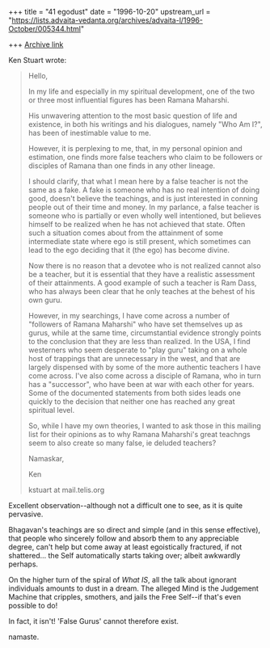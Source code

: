 +++
title = "41 egodust"
date = "1996-10-20"
upstream_url = "https://lists.advaita-vedanta.org/archives/advaita-l/1996-October/005344.html"

+++
[Archive link](https://lists.advaita-vedanta.org/archives/advaita-l/1996-October/005344.html)

Ken Stuart wrote:
> Hello,
>
> In my life and especially in my spiritual development, one of the two
> or three most influential figures has been Ramana Maharshi.
>
> His unwavering attention to the most basic question of life and
> existence, in both his writings and his dialogues, namely "Who Am I?",
> has been of inestimable value to me.
>
> However, it is perplexing to me, that, in my personal opinion and
> estimation, one finds more false teachers who claim to be followers or
> disciples of Ramana than one finds in any other lineage.
>
> I should clarify, that what I mean here by a false teacher is not the
> same as a fake.   A fake is someone who has no real intention of doing
> good, doesn't believe the teachings, and is just interested in conning
> people out of their time and money.   In my parlance, a false teacher
> is someone who is partially or even wholly well intentioned, but
> believes himself to be realized when he has not achieved that state.
> Often such a situation comes about from the attainment of some
> intermediate state where ego is still present, which sometimes can
> lead to the ego deciding that it (the ego) has become divine.
>
> Now there is no reason that a devotee who is not realized cannot also
> be a teacher, but it is essential that they have a realistic
> assessment of their attainments.   A good example of such a teacher is
> Ram Dass, who has always been clear that he only teaches at the behest
> of his own guru.
>
> However, in my searchings, I have come across a number of "followers
> of Ramana Maharshi" who have set themselves up as gurus, while at the
> same time, circumstantial evidence strongly points to the conclusion
> that they are less than realized.   In the USA, I find westerners who
> seem desperate to "play guru" taking on a whole host of trappings that
> are unnecessary in the west, and that are largely dispensed with by
> some of the more authentic teachers I have come across.   I've also
> come across a disciple of Ramana, who in turn has a "successor", who
> have been at war with each other for years.   Some of the documented
> statements from both sides leads one quickly to the decision that
> neither one has reached any great spiritual level.
>
> So, while I have my own theories, I wanted to ask those in this
> mailing list for their opinions as to why Ramana Maharshi's great
> teachngs seem to also create so many false, ie deluded teachers?
>
>
> Namaskar,
>
> Ken
>
> kstuart at mail.telis.org

Excellent observation--although not a difficult one to see, as it is quite
pervasive.

Bhagavan's teachings are so direct and simple (and in this sense effective),
that people who sincerely follow and absorb them to any appreciable degree,
can't help but come away at least egoistically fractured, if not shattered...
the Self automatically starts taking over; albeit awkwardly perhaps.

On the higher turn of the spiral of *What IS*, all the talk about ignorant
individuals amounts to dust in a dream.  The alleged Mind is the Judgement
Machine that cripples, smothers, and jails the Free Self--if that's even
possible to do!

In fact, it isn't!  'False Gurus' cannot therefore exist.

namaste.

